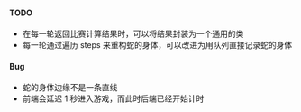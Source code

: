 #### TODO

- 在每一轮返回比赛计算结果时，可以将结果封装为一个通用的类
- 每一轮通过遍历 steps 来重构蛇的身体，可以改进为用队列直接记录蛇的身体



#### Bug

- 蛇的身体边缘不是一条直线
- 前端会延迟 1 秒进入游戏，而此时后端已经开始计时